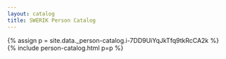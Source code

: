 ```yaml
---
layout: catalog
title: SWERIK Person Catalog
---
```

{% assign p = site.data._person-catalog.i-7DD9UiYqJkTfq9tkRcCA2k %}
{% include person-catalog.html p=p %}

